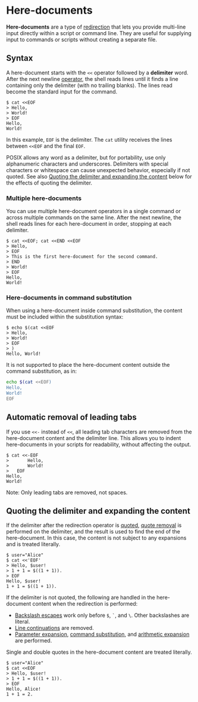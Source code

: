 # Here-documents

**Here-documents** are a type of [redirection](index.html) that lets you provide multi-line input directly within a script or command line. They are useful for supplying input to commands or scripts without creating a separate file.

## Syntax

A here-document starts with the `<<` operator followed by a **delimiter** word. After the next newline [operator](../words/index.html#tokens-and-operators), the shell reads lines until it finds a line containing only the delimiter (with no trailing blanks). The lines read become the standard input for the command.

```shell
$ cat <<EOF
> Hello,
> World!
> EOF
Hello,
World!
```

In this example, `EOF` is the delimiter. The `cat` utility receives the lines between `<<EOF` and the final `EOF`.

POSIX allows any word as a delimiter, but for portability, use only alphanumeric characters and underscores. Delimiters with special characters or whitespace can cause unexpected behavior, especially if not quoted. See also [Quoting the delimiter and expanding the content](#quoting-the-delimiter-and-expanding-the-content) below for the effects of quoting the delimiter.

### Multiple here-documents

You can use multiple here-document operators in a single command or across multiple commands on the same line. After the next newline, the shell reads lines for each here-document in order, stopping at each delimiter.

```shell
$ cat <<EOF; cat <<END <<EOF
> Hello,
> EOF
> This is the first here-document for the second command.
> END
> World!
> EOF
Hello,
World!
```

### Here-documents in command substitution

When using a here-document inside command substitution, the content must be included within the substitution syntax:

```shell
$ echo $(cat <<EOF
> Hello,
> World!
> EOF
> )
Hello, World!
```

It is not supported to place the here-document content outside the command substitution, as in:

```sh
echo $(cat <<EOF)
Hello,
World!
EOF
```

## Automatic removal of leading tabs

If you use `<<-` instead of `<<`, all leading tab characters are removed from the here-document content and the delimiter line. This allows you to indent here-documents in your scripts for readability, without affecting the output.

<!-- markdownlint-disable MD010 -->
```shell
$ cat <<-EOF
> 		Hello,
> 		World!
> 	EOF
Hello,
World!
```
<!-- markdownlint-enable MD010 -->

Note: Only leading tabs are removed, not spaces.

## Quoting the delimiter and expanding the content

If the delimiter after the redirection operator is [quoted](../words/quoting.md), [quote removal](../words/quoting.md#quote-removal) is performed on the delimiter, and the result is used to find the end of the here-document. In this case, the content is not subject to any expansions and is treated literally.

```shell
$ user="Alice"
$ cat <<'EOF'
> Hello, $user!
> 1 + 1 = $((1 + 1)).
> EOF
Hello, $user!
1 + 1 = $((1 + 1)).
```

If the delimiter is not quoted, the following are handled in the here-document content when the redirection is performed:

- [Backslash escapes](../words/quoting.md#backslash) work only before `$`, `` ` ``, and `\`. Other backslashes are literal.
- [Line continuations](../words/quoting.md#line-continuation) are removed.
- [Parameter expansion](../words/parameters.md), [command substitution](../words/command_substitution.md), and [arithmetic expansion](../words/arithmetic.md) are performed.

Single and double quotes in the here-document content are treated literally.

```shell
$ user="Alice"
$ cat <<EOF
> Hello, $user!
> 1 + 1 = $((1 + 1)).
> EOF
Hello, Alice!
1 + 1 = 2.
```
